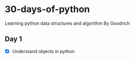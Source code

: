 # 30-days-of-python
Learning python data structures and algorithm By Goodrich

## Day 1
- [x] Understand objects in python